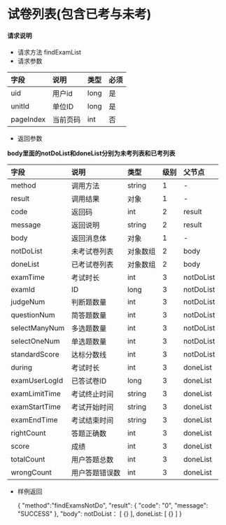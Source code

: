 # 试卷列表(包含已考与未考)

#### **请求说明**

* 请求方法 findExamList
* 请求参数

| 字段 | 说明 | 类型 | 必须 |
| :--- | :--- | :--- | :--- |
| uid| 用户id | long | 是 |
| unitId| 单位ID | long | 是 |
| pageIndex| 当前页码 | int | 否 |

* 返回参数

**body里面的notDoList和doneList分别为未考列表和已考列表**

| 字段 | 说明 | 类型 | 级别 | 父节点 |
| :--- | :--- | :--- | :--- | :--- |
| method| 调用方法 | string | 1 | - |
| result | 调用结果 | 对象 | 1 | - |
| code | 返回码| int | 2 | result |
| message| 返回说明 | string | 2 | result |
| body | 返回消息体 | 对象 | 1 | - |
| notDoList| 未考试卷列表 | 对象数组 | 2 | body |
| doneList | 已考试卷列表 | 对象数组 | 2 | body |
| examTime| 考试时长| int| 3 | notDoList|
| examId | ID | long | 3 | notDoList|
| judgeNum| 判断题数量 | int | 3 | notDoList|
| questionNum | 简答题数量 | int | 3 | notDoList|
| selectManyNum | 多选题数量 | int | 3 | notDoList|
| selectOneNum | 单选题数量 | int | 3 | notDoList|
| standardScore | 达标分数线 | int | 3 | notDoList|
| during| 考试时长| int | 3 | doneList|
| examUserLogId| 已答试卷ID | long | 3 | doneList|
| examLimitTime| 考试终止时间 | string | 3 | doneList|
| examStartTime| 考试开始时间 | string | 3 | doneList|
| examEndTime| 考试结束时间 | string | 3 | doneList|
| rightCount| 答题正确数| int | 3 | doneList|
| score| 成绩 | int | 3 | doneList|
| totalCount| 用户答题总数 | int| 3 | doneList|
| wrongCount| 用户答题错误数 | int | 3 | doneList|

* 样例返回


    {
    "method":"findExamsNotDo",
        "result":
        {
        "code": "0",
        "message": "SUCCESS"
        },
    "body":
        notDoList：
        [
            {}
        ],
        doneList:
        [
            {}
        ]
    }

